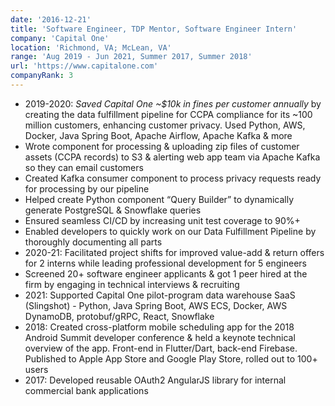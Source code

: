 ```yaml
---
date: '2016-12-21'
title: 'Software Engineer, TDP Mentor, Software Engineer Intern'
company: 'Capital One'
location: 'Richmond, VA; McLean, VA'
range: 'Aug 2019 - Jun 2021, Summer 2017, Summer 2018'
url: 'https://www.capitalone.com'
companyRank: 3
---
```


- 2019-2020: _Saved Capital One ~$10k in fines per customer annually_ by creating the data fulfillment pipeline for CCPA compliance for its ~100 million customers, enhancing customer privacy. Used Python, AWS, Docker, Java Spring Boot, Apache Airflow, Apache Kafka & more
- Wrote component for processing & uploading zip files of customer assets (CCPA records) to S3 & alerting web app team via Apache Kafka so they can email customers
- Created Kafka consumer component to process privacy requests ready for processing by our pipeline
- Helped create Python component “Query Builder” to dynamically generate PostgreSQL & Snowflake queries
- Ensured seamless CI/CD by increasing unit test coverage to 90%+
- Enabled developers to quickly work on our Data Fulfillment Pipeline by thoroughly documenting all parts
- 2020-21: Facilitated project shifts for improved value-add & return offers for 2 interns while leading professional development for 5 engineers
- Screened 20+ software engineer applicants & got 1 peer hired at the firm by engaging in technical interviews & recruiting
- 2021: Supported Capital One pilot-program data warehouse SaaS (Slingshot) - Python, Java Spring Boot, AWS ECS, Docker, AWS DynamoDB, protobuf/gRPC, React, Snowflake
- 2018: Created cross-platform mobile scheduling app for the 2018 Android Summit developer conference & held a keynote technical overview of the app. Front-end in Flutter/Dart, back-end Firebase. Published to Apple App Store and Google Play Store, rolled out to 100+ users
- 2017: Developed reusable OAuth2 AngularJS library for internal commercial bank applications